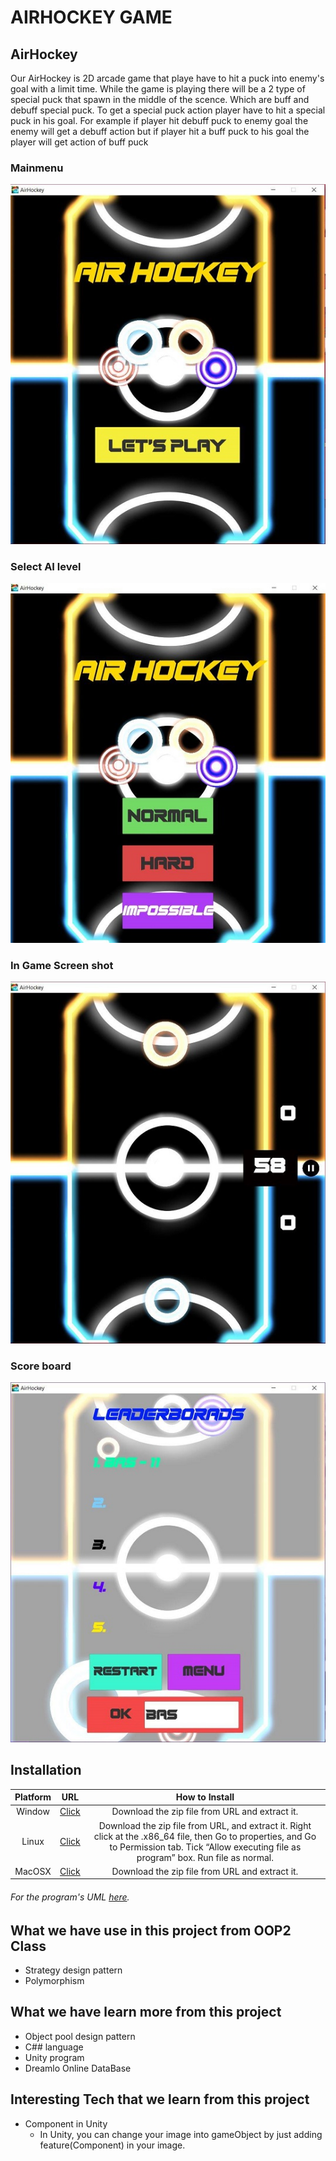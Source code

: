# AIRHOCKEY GAME
## AirHockey

Our AirHockey is 2D arcade game that playe have to hit a puck into enemy's goal with a limit time. While the game is playing there will be a 2 type of special puck that spawn in the middle of the scence. Which are buff and debuff special puck. To get a special puck action player have to hit a special puck in his goal. For example if player hit debuff puck to enemy goal the enemy will get a debuff action but if player hit a buff puck to his goal the player will get action of buff puck

### Mainmenu  
![Alt text](Assets/SampleUI/main.jpg)
### Select AI level    
![Alt text](Assets/SampleUI/LevelSelect.jpg)
### In Game Screen shot
![Alt text](Assets/SampleUI/InGame.jpg)
### Score board
![Alt text](Assets/SampleUI/DataBase.jpg)

## Installation
| Platform | URL |How to Install|
|:----------------:|:-----------:|:-----------:|
|Window         |[Click](https://github.com/BasPasut/AirHockey/tree/master/Build/Window/x86)  |Download the zip file from URL and extract it.|
|Linux         |[Click](https://github.com/BasPasut/AirHockey/tree/master/Build/Linux/x86)  |Download the zip file from URL, and extract it. Right click at the .x86_64 file, then Go to properties, and Go to Permission tab. Tick “Allow executing file as program” box. Run file as normal.|
|MacOSX         |[Click](https://github.com/BasPasut/AirHockey/tree/master/Build/Mac/x86)  |Download the zip file from URL and extract it.|
###### For the program's UML [here](https://drive.google.com/drive/u/0/my-drive).

## What we have use in this project from OOP2 Class

- Strategy design pattern
- Polymorphism

## What we have learn more from this project

- Object pool design pattern
- C## language
- Unity program
- Dreamlo Online DataBase

## Interesting Tech that we learn from this project

- Component in Unity
  - In Unity, you can change your image into gameObject by just adding feature(Component) in your image.
